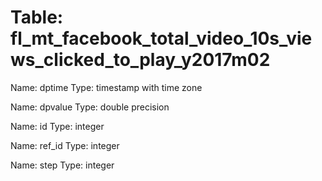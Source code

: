 Table: fl_mt_facebook_total_video_10s_views_clicked_to_play_y2017m02
====================================================================

Name: dptime
Type: timestamp with time zone

Name: dpvalue
Type: double precision

Name: id
Type: integer

Name: ref_id
Type: integer

Name: step
Type: integer

